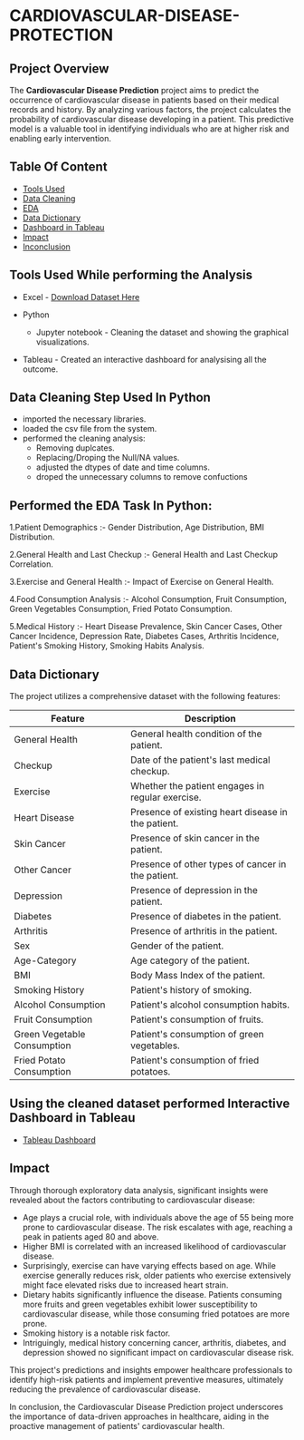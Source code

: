 # CARDIOVASCULAR-DISEASE-PROTECTION

## Project Overview
The **Cardiovascular Disease Prediction** project aims to predict the occurrence of cardiovascular disease in patients based on their medical records and history. By analyzing various factors, the project calculates the probability of cardiovascular disease developing in a patient. This predictive model is a valuable tool in identifying individuals who are at higher risk and enabling early intervention.

## Table Of Content 
- [Tools Used](#tools-used-while-performing-the-analysis)
- [Data Cleaning](#data-cleaning-step-used-in-python)
- [EDA](#performed-the-eda-task-in-python)
- [Data Dictionary](##Data-Dictionary)
- [Dashboard in Tableau](#using-the-cleaned-dataset-performed-interactive-dashboard-in-tableau)
- [Impact](##Impact)
- [Inconclusion](In-conclusion)

## Tools Used While performing the Analysis
- Excel - [Download Dataset Here](https://drive.google.com/file/d/1tCgnQWVrW0e4ilhfqvEtdRSqjIsVIcGY/view?usp=drive_link)
- Python
  - Jupyter notebook - Cleaning the dataset and showing the graphical visualizations.

- Tableau - Created an interactive dashboard for analysising all the outcome.


## Data Cleaning Step Used In Python 
- imported the necessary libraries.
- loaded the csv file from the system.
- performed the cleaning analysis:
  - Removing duplcates.
  - Replacing/Droping the Null/NA values.
  - adjusted the dtypes of date and time columns.
  - droped the unnecessary columns to remove confuctions

## Performed the EDA Task In Python:
1.Patient Demographics :-
Gender Distribution,
Age Distribution,
BMI Distribution.

2.General Health and Last Checkup :-
General Health and Last Checkup Correlation.

3.Exercise and General Health :-
Impact of Exercise on General Health.

4.Food Consumption Analysis :-
Alcohol Consumption,
Fruit Consumption,
Green Vegetables Consumption,
Fried Potato Consumption.

5.Medical History :-
Heart Disease Prevalence,
Skin Cancer Cases,
Other Cancer Incidence,
Depression Rate,
Diabetes Cases,
Arthritis Incidence,
Patient's Smoking History,
Smoking Habits Analysis.

## Data Dictionary
The project utilizes a comprehensive dataset with the following features:

| Feature                    | Description                                       |
|---------------------------|---------------------------------------------------|
| General Health            | General health condition of the patient.          |
| Checkup                   | Date of the patient's last medical checkup.       |
| Exercise                  | Whether the patient engages in regular exercise.  |
| Heart Disease             | Presence of existing heart disease in the patient.|
| Skin Cancer               | Presence of skin cancer in the patient.           |
| Other Cancer              | Presence of other types of cancer in the patient. |
| Depression               | Presence of depression in the patient.           |
| Diabetes                  | Presence of diabetes in the patient.              |
| Arthritis                 | Presence of arthritis in the patient.             |
| Sex                       | Gender of the patient.                           |
| Age-Category              | Age category of the patient.                     |
| BMI                       | Body Mass Index of the patient.                  |
| Smoking History           | Patient's history of smoking.                    |
| Alcohol Consumption       | Patient's alcohol consumption habits.            |
| Fruit Consumption         | Patient's consumption of fruits.                 |
| Green Vegetable Consumption | Patient's consumption of green vegetables.    |
| Fried Potato Consumption | Patient's consumption of fried potatoes.         |
## Using the cleaned dataset performed Interactive Dashboard in Tableau
- [Tableau Dashboard](https://public.tableau.com/views/FinalYearProject_17188948702440/Dashboard1?:language=en-GB&publish=yes&:sid=&:redirect=auth&:display_count=n&:origin=viz_share_link)

## Impact
Through thorough exploratory data analysis, significant insights were revealed about the factors contributing to cardiovascular disease:

- Age plays a crucial role, with individuals above the age of 55 being more prone to cardiovascular disease. The risk escalates with age, reaching a peak in patients aged 80 and above.
- Higher BMI is correlated with an increased likelihood of cardiovascular disease.
- Surprisingly, exercise can have varying effects based on age. While exercise generally reduces risk, older patients who exercise extensively might face elevated risks due to increased heart strain.
- Dietary habits significantly influence the disease. Patients consuming more fruits and green vegetables exhibit lower susceptibility to cardiovascular disease, while those consuming fried potatoes are more prone.
- Smoking history is a notable risk factor.
- Intriguingly, medical history concerning cancer, arthritis, diabetes, and depression showed no significant impact on cardiovascular disease risk.

This project's predictions and insights empower healthcare professionals to identify high-risk patients and implement preventive measures, ultimately reducing the prevalence of cardiovascular disease.

In conclusion, the Cardiovascular Disease Prediction project underscores the importance of data-driven approaches in healthcare, aiding in the proactive management of patients' cardiovascular health.
